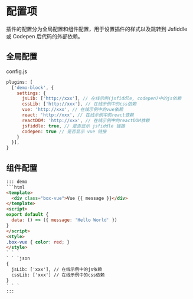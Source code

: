 # 配置项

插件的配置分为全局配置和组件配置，用于设置插件的样式以及跳转到 Jsfiddle 或 Codepen 后代码的外部依赖。

## 全局配置

config.js
```js
plugins: [
  ['demo-block', {
    settings: {
      jsLib: ['http://xxx'], // 在线示例(jsfiddle, codepen)中的js依赖
      cssLib: ['http://xxx'], // 在线示例中的css依赖
      vue: 'http://xxx', // 在线示例中的vue依赖
      react: 'http://xxx', // 在线示例中的react依赖
      reactDOM: 'http://xxx', // 在线示例中的reactDOM依赖
      jsfiddle: true, // 是否显示 jsfiddle 链接
      codepen: true // 是否显示 vue 链接
    }
  }],
}
```

## 组件配置

```html
::: demo
```html
<template>
  <div class="box-vue">Vue {{ message }}</div>
</template>
<script>
export default {
  data: () => ({ message: 'Hello World' })
}
</script>
<style>
.box-vue { color: red; }
</style>
` ` `
` ` `json
{
  jsLib: ['xxx'], // 在线示例中的js依赖
  cssLib: ['xxx'] // 在线示例中的css依赖
}
` ` `
:::
```
